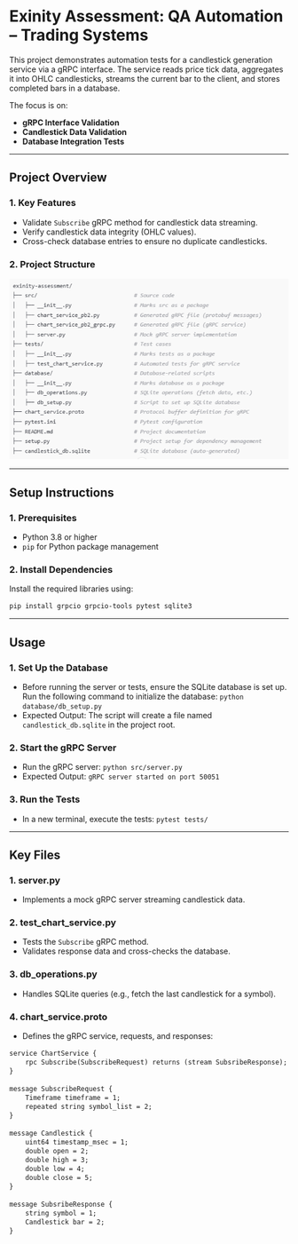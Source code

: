 # Exinity Assessment: QA Automation – Trading Systems

This project demonstrates automation tests for a candlestick generation service via a gRPC interface. The service reads price tick data, aggregates it into OHLC candlesticks, streams the current bar to the client, and stores completed bars in a database.

The focus is on:
- **gRPC Interface Validation**
- **Candlestick Data Validation**
- **Database Integration Tests**

---

## **Project Overview**

### **1. Key Features**
- Validate `Subscribe` gRPC method for candlestick data streaming.
- Verify candlestick data integrity (OHLC values).
- Cross-check database entries to ensure no duplicate candlesticks.

### **2. Project Structure**
![img.png](img.png)


---

## **Setup Instructions**

### **1. Prerequisites**
- Python 3.8 or higher
- `pip` for Python package management

### **2. Install Dependencies**
Install the required libraries using:
```bash
pip install grpcio grpcio-tools pytest sqlite3
```

---

## **Usage**

### **1. Set Up the Database**
- Before running the server or tests, ensure the SQLite database is set up. Run the following command to initialize the database: `python database/db_setup.py`
- Expected Output: The script will create a file named `candlestick_db.sqlite` in the project root.
### **2. Start the gRPC Server**
- Run the gRPC server: `python src/server.py`
- Expected Output: `gRPC server started on port 50051`
### **3. Run the Tests**
- In a new terminal, execute the tests: `pytest tests/`

---

## **Key Files**

### **1. server.py**
- Implements a mock gRPC server streaming candlestick data.
### **2. test_chart_service.py**
- Tests the `Subscribe` gRPC method.
- Validates response data and cross-checks the database.
### **3. db_operations.py**
- Handles SQLite queries (e.g., fetch the last candlestick for a symbol).
### **4. chart_service.proto**
- Defines the gRPC service, requests, and responses:
```
service ChartService {
    rpc Subscribe(SubscribeRequest) returns (stream SubsribeResponse);
}

message SubscribeRequest {
    Timeframe timeframe = 1;
    repeated string symbol_list = 2;
}

message Candlestick {
    uint64 timestamp_msec = 1;
    double open = 2;
    double high = 3;
    double low = 4;
    double close = 5;
}

message SubsribeResponse {
    string symbol = 1;
    Candlestick bar = 2;
} 
```

